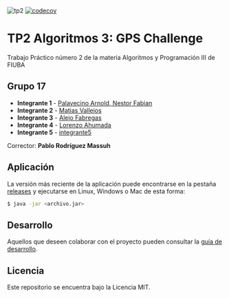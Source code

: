 ![tp2](https://github.com/NestorPala/T17-GPSChallenge/actions/workflows/build.yml/badge.svg) [![codecov](https://codecov.io/gh/NestorPala/T17-GPSChallenge/branch/main/graph/badge.svg?token=UY3NNQ18RL)](https://codecov.io/gh/NestorPala/T17-GPSChallenge)

# TP2 Algoritmos 3: GPS Challenge

Trabajo Práctico número 2 de la materia Algoritmos y Programación III de FIUBA

## Grupo 17

* **Integrante 1** - [Palavecino Arnold, Nestor Fabian](https://github.com/NestorPala)
* **Integrante 2** - [Matias Vallejos](https://github.com/MatiasTK)
* **Integrante 3** - [Alejo Fabregas](https://github.com/alejofabregas)
* **Integrante 4** - [Lorenzo Ahumada](https://github.com/lorenzoahumada)
* **Integrante 5** - [integrante5](https://github.com/integrante5)

Corrector: **Pablo Rodríguez Massuh**

## Aplicación

La versión más reciente de la aplicación puede encontrarse en la pestaña [releases](https://github.com/NestorPala/T17-GPSChallenge/releases/latest) y ejecutarse en Linux, Windows o Mac de esta forma:

```bash
$ java -jar <archivo.jar>
```

## Desarrollo

Aquellos que deseen colaborar con el proyecto pueden consultar la [guía de desarrollo](./docs/Desarrollo.md).

## Licencia

Este repositorio se encuentra bajo la Licencia MIT.
